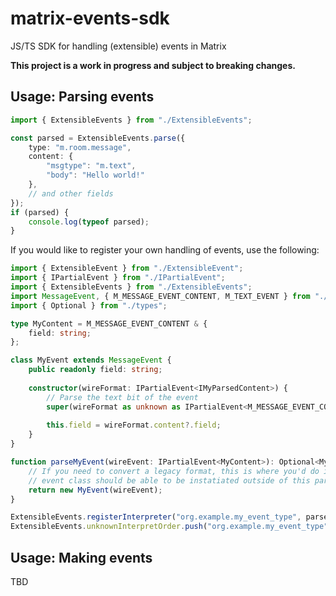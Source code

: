 # matrix-events-sdk
JS/TS SDK for handling (extensible) events in Matrix

**This project is a work in progress and subject to breaking changes.**

## Usage: Parsing events

```typescript
import { ExtensibleEvents } from "./ExtensibleEvents";

const parsed = ExtensibleEvents.parse({
    type: "m.room.message",
    content: {
        "msgtype": "m.text",
        "body": "Hello world!"
    },
    // and other fields
});
if (parsed) {
    console.log(typeof parsed);
}
```

If you would like to register your own handling of events, use the following:

```typescript
import { ExtensibleEvent } from "./ExtensibleEvent";
import { IPartialEvent } from "./IPartialEvent";
import { ExtensibleEvents } from "./ExtensibleEvents";
import MessageEvent, { M_MESSAGE_EVENT_CONTENT, M_TEXT_EVENT } from "./MessageEvent";
import { Optional } from "./types";

type MyContent = M_MESSAGE_EVENT_CONTENT & {
    field: string;
};

class MyEvent extends MessageEvent {
    public readonly field: string;
    
    constructor(wireFormat: IPartialEvent<IMyParsedContent>) {
        // Parse the text bit of the event
        super(wireFormat as unknown as IPartialEvent<M_MESSAGE_EVENT_CONTENT>);
        
        this.field = wireFormat.content?.field;
    }
}

function parseMyEvent(wireEvent: IPartialEvent<MyContent>): Optional<MyEvent> {
    // If you need to convert a legacy format, this is where you'd do it. Your
    // event class should be able to be instatiated outside of this parse function.
    return new MyEvent(wireEvent);
}

ExtensibleEvents.registerInterpreter("org.example.my_event_type", parseMyEvent);
ExtensibleEvents.unknownInterpretOrder.push("org.example.my_event_type");
```

## Usage: Making events

TBD
